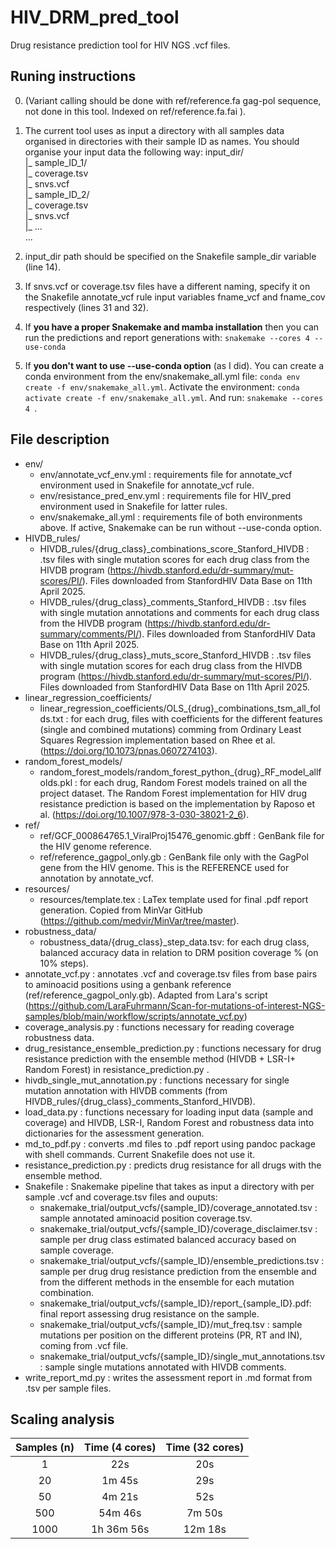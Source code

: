 # HIV_DRM_pred_tool
Drug resistance prediction tool for HIV NGS .vcf files.

## Runing instructions

0. (Variant calling should be done with ref/reference.fa gag-pol sequence, not done in this tool. Indexed on ref/reference.fa.fai ).
1. The current tool uses as input a directory with all samples data organised in directories with their sample ID as names. You should organise your input data the following way:
input_dir/  
          |_ sample_ID_1/  
                         |_ coverage.tsv  
                         |_ snvs.vcf  
          |_ sample_ID_2/  
                         |_ coverage.tsv  
                         |_ snvs.vcf  
          |_ ...  
          ...  

2. input_dir path should be specified on the Snakefile sample_dir variable (line 14).
3. If snvs.vcf or coverage.tsv files have a different naming, specify it on the Snakefile annotate_vcf rule input variables fname_vcf and fname_cov respectively (lines 31 and 32).
4. If **you have a proper Snakemake and mamba installation** then you can run the predictions and report generations with:
``` snakemake --cores 4 --use-conda ```
5. If **you don't want to use --use-conda option** (as I did). You can create a conda environment from the env/snakemake_all.yml file:
``` conda env create -f env/snakemake_all.yml ```.
Activate the environment:
``` conda activate create -f env/snakemake_all.yml ```.
And run:
``` snakemake --cores 4  ```.



## File description
* env/
   - env/annotate_vcf_env.yml : requirements file for annotate_vcf environment used in Snakefile for annotate_vcf rule.
   - env/resistance_pred_env.yml : requirements file for HIV_pred environment used in Snakefile for latter rules.
   - env/snakemake_all.yml : requirements file of both environments above. If active, Snakemake can be run without --use-conda option.
* HIVDB_rules/
    - HIVDB_rules/{drug_class}_combinations_score_Stanford_HIVDB : .tsv files with single mutation scores for each drug class from the HIVDB program (https://hivdb.stanford.edu/dr-summary/mut-scores/PI/). Files downloaded from StanfordHIV Data Base on 11th April 2025.
    - HIVDB_rules/{drug_class}_comments_Stanford_HIVDB : .tsv files with single mutation annotations and comments for each drug class from the HIVDB program (https://hivdb.stanford.edu/dr-summary/comments/PI/). Files downloaded from StanfordHIV Data Base on 11th April 2025.
    - HIVDB_rules/{drug_class}_muts_score_Stanford_HIVDB : .tsv files with single mutation scores for each drug class from the HIVDB program (https://hivdb.stanford.edu/dr-summary/mut-scores/PI/). Files downloaded from StanfordHIV Data Base on 11th April 2025.
* linear_regression_coefficients/
    - linear_regression_coefficients/OLS_{drug}_combinations_tsm_all_folds.txt : for each drug, files with coefficients for the different features (single and combined mutations) comming from Ordinary Least Squares Regression implementation based on Rhee et al. (https://doi.org/10.1073/pnas.0607274103).
* random_forest_models/
    - random_forest_models/random_forest_python_{drug}_RF_model_allfolds.pkl : for each drug, Random Forest models trained on all the project dataset. The Random Forest implementation for HIV drug resistance prediction is based on the implementation by Raposo et al. (https://doi.org/10.1007/978-3-030-38021-2_6).
* ref/
   - ref/GCF_000864765.1_ViralProj15476_genomic.gbff : GenBank file for the HIV genome reference.
   - ref/reference_gagpol_only.gb : GenBank file only with the GagPol gene from the HIV genome. This is the REFERENCE used for annotation by annotate_vcf.
* resources/
   - resources/template.tex : LaTex template used for final .pdf report generation. Copied from MinVar GitHub (https://github.com/medvir/MinVar/tree/master).
* robustness_data/
   - robustness_data/{drug_class}_step_data.tsv: for each drug class, balanced accuracy data in relation to DRM position coverage % (on 10% steps).
* annotate_vcf.py : annotates .vcf and coverage.tsv files from base pairs to aminoacid positions using a genbank reference (ref/reference_gagpol_only.gb). Adapted from Lara's script (https://github.com/LaraFuhrmann/Scan-for-mutations-of-interest-NGS-samples/blob/main/workflow/scripts/annotate_vcf.py)
* coverage_analysis.py : functions necessary for reading coverage robustness data. 
* drug_resistance_ensemble_prediction.py : functions necessary for drug resistance prediction with the ensemble method (HIVDB + LSR-I+ Random Forest) in resistance_prediction.py .
* hivdb_single_mut_annotation.py : functions necessary for single mutation annotation with HIVDB comments (from HIVDB_rules/{drug_class}_comments_Stanford_HIVDB). 
* load_data.py : functions necessary for loading input data (sample and coverage) and HIVDB, LSR-I, Random Forest and robustness data into dictionaries for the assessment generation.
* md_to_pdf.py : converts .md files to .pdf report using pandoc package with shell commands. Current Snakefile does not use it. 
*  resistance_prediction.py : predicts drug resistance for all drugs with the ensemble method.
* Snakefile : Snakemake pipeline that takes as input a directory with per sample .vcf and coverage.tsv files and ouputs:
   - snakemake_trial/output_vcfs/{sample_ID}/coverage_annotated.tsv : sample annotated aminoacid position coverage.tsv.
   - snakemake_trial/output_vcfs/{sample_ID}/coverage_disclaimer.tsv : sample per drug class estimated balanced accuracy based on sample coverage.
   - snakemake_trial/output_vcfs/{sample_ID}/ensemble_predictions.tsv : sample per drug drug resistance prediction from the ensemble and from the different methods in the ensemble for each mutation combination.
   - snakemake_trial/output_vcfs/{sample_ID}/report_{sample_ID}.pdf: final report assessing drug resistance on the sample.
   - snakemake_trial/output_vcfs/{sample_ID}/mut_freq.tsv : sample mutations per position on the different proteins (PR, RT and IN), coming from .vcf file.
   - snakemake_trial/output_vcfs/{sample_ID}/single_mut_annotations.tsv : sample single mutations annotated with HIVDB comments.
* write_report_md.py : writes the assessment report in .md format from .tsv per sample files. 

## Scaling analysis

| Samples (n) | Time (4 cores) | Time (32 cores) |
|:-----------:|:--------------:|:---------------:|
|     1       |      22s       |      20s        |
|     20      |     1m 45s     |      29s        |
|     50      |     4m 21s     |      52s        |
|     500     |     54m 46s    |      7m 50s     |
|    1000     |    1h 36m 56s  |      12m 18s    |